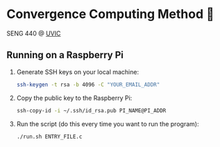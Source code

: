 # Convergence Computing Method 🚀

SENG 440 @ [UVIC](https://uvic.ca)

## Running on a Raspberry Pi

1. Generate SSH keys on your local machine:

    ```bash
    ssh-keygen -t rsa -b 4096 -C "YOUR_EMAIL_ADDR"
    ```

2. Copy the public key to the Raspberry Pi:

    ```bash
    ssh-copy-id -i ~/.ssh/id_rsa.pub PI_NAME@PI_ADDR
    ```

3. Run the script (do this every time you want to run the program):

    ```bash
    ./run.sh ENTRY_FILE.c
    ```